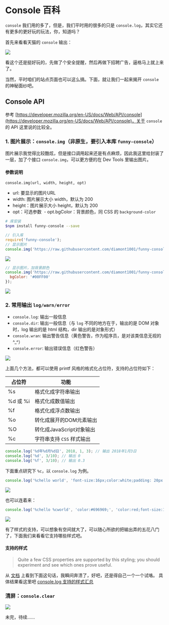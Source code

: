 # Console 百科

`console` 我们用的多了，但是，我们平时用的很多的只是 `console.log`，其实它还有更多的更好玩的玩法，你，知道吗？

首先来看看天猫的 `console` 输出：

![](https://raw.githubusercontent.com/diamont1001/funny-console/master/docs/imgs/tmall.png)

看这个还是挺好玩的，先做了个安全提醒，然后再做下招聘广告，逼格马上就上来了。

当然，平时咱们的站点页面也可以这么搞。下面，就让我们一起来揭开 `console` 的神秘面纱吧。

## Console API

参考 [https://developer.mozilla.org/en-US/docs/Web/API/console](https://developer.mozilla.org/en-US/docs/Web/API/console)，关于 `console` 的 API 这里说的比较全。


### 1. 图片展示：`console.img`（非原生，要引入本库 `funny-console`）

图片展示我觉得比较酷炫，但是接口调用起来还是有点麻烦，因此我这里给封装了一层，加了个接口 `console.img`，可以更方便的在 Dev Tools 里输出图片。

#### 参数说明

`console.img(url, width, height, opt)`

- url: 要显示的图片URL
- width: 图片展示大小 width，默认为 200
- height：图片展示大小 height，默认为 200
- opt：可选参数
  - opt.bgColor：背景颜色，同 CSS 的 `background-color`

```bash
# 库安装
$npm install funny-console --save
```

```js
// 引入库
require('funny-console');
// 显示图片
console.img('https://raw.githubusercontent.com/diamont1001/funny-console/master/docs/imgs/flower.gif', 256, 208);
```

![](https://raw.githubusercontent.com/diamont1001/funny-console/master/docs/imgs/img.gif)

```js
// 显示图片，加背景颜色
console.img('https://raw.githubusercontent.com/diamont1001/funny-console/master/docs/imgs/flower.gif', 256, 208, {
  bgColor: '#00FF00'
});
```

![](https://raw.githubusercontent.com/diamont1001/funny-console/master/docs/imgs/img-bg.gif)


### 2. 常用输出 `log/warn/error`

- `console.log`: 输出一般信息
- `console.dir`: 输出一般信息（与 `log` 不同的地方在于，输出的是 DOM 对象时，log 输出的是 html 结构，dir 输出的是对象形式）
- `console.wran`: 输出警告信息（黄色警告，作为程序员，是对该类信息无视的 ^_^）
- `console.error`: 输出错误信息（红色警告）

![](https://raw.githubusercontent.com/diamont1001/funny-console/master/docs/imgs/log-warn-error.png)

上面几个方法，都可以使用 printf 风格的格式化占位符，支持的占位符如下：

| 占位符 | 功能 |
| --- | --- |
| %s | 格式化成字符串输出 |
| %d 或 %i | 格式化成数值输出 |
| %f | 格式化成浮点数输出 |
| %o | 转化成展开的DOM元素输出 |
| %O | 转化成JavaScript对象输出 |
| %c | 字符串支持 `CSS` 样式输出 |

```js
console.log('%d年%d月%d日', 2018, 1, 3); // 输出 2018年1月3日
console.log('%d', 3/10); // 输出 0
console.log('%f', 3/10); // 输出 0.3
```

下面重点研究下 `%c`，以 `console.log` 为例。

```js
console.log('%chello world', 'font-size:16px;color:white;padding: 20px 50px;background-image: -webkit-radial-gradient(hsla(120,70%,60%,.9),hsla(360,60%,60%,.9))');
```
![](https://raw.githubusercontent.com/diamont1001/funny-console/master/docs/imgs/log-hello-world.png)

也可以连着来：

```js
console.log('%chello %cworld', 'color:#696969;', 'color:red;font-size:16px;');
```
![](https://raw.githubusercontent.com/diamont1001/funny-console/master/docs/imgs/log-hello-world-2.png)

有了样式的支持，可以想象有空间就大了，可以随心所欲的把输出弄的五花八门了，下面我们来看看它支持哪些样式吧。

#### 支持的样式

> Quite a few CSS properties are supported by this styling; you should experiment and see which ones prove useful.

从 [文档](https://developer.mozilla.org/en-US/docs/Web/API/Console) 上看到下面这句话，我瞬间奔溃了，好吧，还是得自己一个一个试咯。
具体结果看这里吧 [console.log 支持的样式汇总](https://github.com/diamont1001/funny-console/blob/master/docs/css.md)


### 清屏：`console.clear`
![](https://raw.githubusercontent.com/diamont1001/funny-console/master/docs/imgs/clear.png)


未完，待续……
